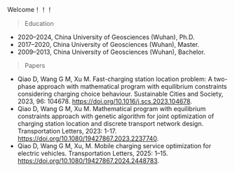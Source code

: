Welcome！！！

> Education

- 2020–2024, China University of Geosciences (Wuhan), Ph.D.
- 2017–2020, China University of Geosciences (Wuhan), Master.
- 2009–2013, China University of Geosciences (Wuhan), Bachelor.





> Papers

- Qiao D, Wang G M, Xu M. Fast-charging station location problem: A two-phase approach with mathematical program with equilibrium constraints considering charging choice behaviour. Sustainable Cities and Society, 2023, 96: 104678. https://doi.org/10.1016/j.scs.2023.104678.
- Qiao D, Wang G M, Xu M. Mathematical program with equilibrium constraints approach with genetic algorithm for joint optimization of charging station location and discrete transport network design. Transportation Letters, 2023: 1-17. https://doi.org/10.1080/19427867.2023.2237740.
- Qiao D, Wang G M, Xu, M. Mobile charging service optimization for electric vehicles. Transportation Letters, 2025: 1–15. https://doi.org/10.1080/19427867.2024.2448783.
